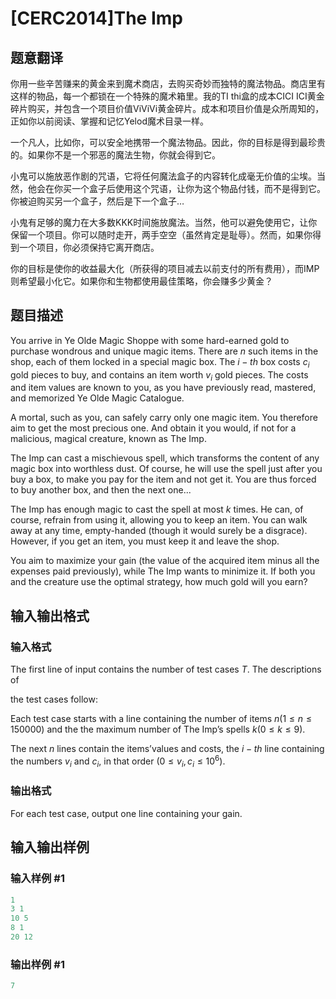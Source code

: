# [CERC2014]The Imp

## 题意翻译

你用一些辛苦赚来的黄金来到魔术商店，去购买奇妙而独特的魔法物品。商店里有这样的物品，每一个都锁在一个特殊的魔术箱里。我的TI thi盒的成本CICI ICI黄金碎片购买，并包含一个项目价值ViViVi黄金碎片。成本和项目价值是众所周知的，正如你以前阅读、掌握和记忆Yelod魔术目录一样。

一个凡人，比如你，可以安全地携带一个魔法物品。因此，你的目标是得到最珍贵的。如果你不是一个邪恶的魔法生物，你就会得到它。

小鬼可以施放恶作剧的咒语，它将任何魔法盒子的内容转化成毫无价值的尘埃。当然，他会在你买一个盒子后使用这个咒语，让你为这个物品付钱，而不是得到它。你被迫购买另一个盒子，然后是下一个盒子…

小鬼有足够的魔力在大多数KKK时间施放魔法。当然，他可以避免使用它，让你保留一个项目。你可以随时走开，两手空空（虽然肯定是耻辱）。然而，如果你得到一个项目，你必须保持它离开商店。

你的目标是使你的收益最大化（所获得的项目减去以前支付的所有费用），而IMP则希望最小化它。如果你和生物都使用最佳策略，你会赚多少黄金？

## 题目描述

You arrive in Ye Olde Magic Shoppe with some hard-earned gold to purchase wondrous and unique magic items. There are $n$ such items in the shop, each of them locked in a special magic box. The $i-th$ box costs $c_i$ gold pieces to buy, and contains an item worth $v_i$ gold pieces. The costs and item values are known to you, as you have previously read, mastered, and memorized Ye Olde Magic Catalogue.

A mortal, such as you, can safely carry only one magic item. You therefore aim to get the most precious one. And obtain it you would, if not for a malicious, magical creature, known as The Imp.

The Imp can cast a mischievous spell, which transforms the content of any magic box into worthless dust. Of course, he will use the spell just after you buy a box, to make you pay for the item and not get it. You are thus forced to buy another box, and then the next one...

The Imp has enough magic to cast the spell at most $k$ times. He can, of course, refrain from using it, allowing you to keep an item. You can walk away at any time, empty-handed (though it would surely be a disgrace). However, if you get an item, you must keep it and leave the shop.

You aim to maximize your gain (the value of the acquired item minus all the expenses paid previously), while The Imp wants to minimize it. If both you and the creature use the optimal strategy, how much gold will you earn?

## 输入输出格式

### 输入格式

The first line of input contains the number of test cases $T$. The descriptions of

the test cases follow:

Each test case starts with a line containing the number of items $n(1 \le n \le 150 000)$ and the the maximum number of The Imp’s spells $k(0 \le k \le 9)$.

The next $n$ lines contain the items’values and costs, the $i-th$ line containing the numbers $v_i$ and $c_i$, in that order $(0 \le v_i, c_i \le 10^6)$.

### 输出格式

For each test case, output one line containing your gain.

## 输入输出样例

### 输入样例 #1

```cpp
1
3 1
10 5
8 1
20 12
```


### 输出样例 #1

```cpp
7
```


